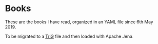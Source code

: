 # Books

These are the books I have read, organized in an YAML file since
6th May 2019.

To be migrated to a [TriG](https://www.w3.org/TR/trig/) file and
then loaded with Apache Jena.

